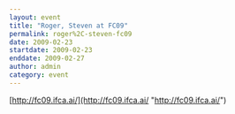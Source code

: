 ```yaml
---
layout: event
title: "Roger, Steven at FC09"
permalink: roger%2C-steven-fc09
date: 2009-02-23
startdate: 2009-02-23
enddate: 2009-02-27
author: admin
category: event
---
```


[http://fc09.ifca.ai/](http://fc09.ifca.ai/ "http://fc09.ifca.ai/")

